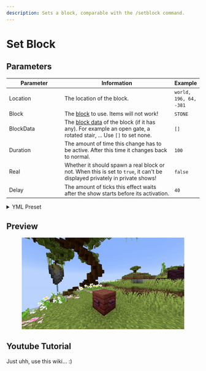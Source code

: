 ```yaml
---
description: Sets a block, comparable with the /setblock command.
---
```


# Set Block

## Parameters

<table><thead><tr><th width="151.33333333333331">Parameter</th><th width="339">Information</th><th>Example</th></tr></thead><tbody><tr><td>Location</td><td>The location of the block.</td><td><code>world, 196, 64, -381</code></td></tr><tr><td>Block</td><td>The <a href="https://hub.spigotmc.org/javadocs/bukkit/org/bukkit/Material.html">block</a> to use. Items will not work!</td><td><code>STONE</code></td></tr><tr><td>BlockData</td><td>The <a href="https://minecraft.wiki/w/Block_states">block data</a> of the block (if it has any). For example an open gate, a rotated stair, ... Use <code>[]</code> to set none.</td><td><code>[]</code></td></tr><tr><td>Duration</td><td>The amount of time this change has to be active. After this time it changes back to normal.</td><td><code>100</code></td></tr><tr><td>Real</td><td>Whether it should spawn a real block or not. When this is set to <code>true</code>, it can't be displayed privately in private shows!</td><td><code>false</code></td></tr><tr><td>Delay</td><td>The amount of ticks this effect waits after the show starts before its activation.</td><td><code>40</code></td></tr></tbody></table>

<details>

<summary>YML Preset</summary>

{% code lineNumbers="true" %}
```yaml
'1':
  Type: SET_BLOCK
  Location: world, 0, 0, 0
  Block: STONE
  BlockData: []
  Duration: 100
  Delay: 0
  Real: false
```
{% endcode %}

</details>

## Preview

<figure><img src="../../.gitbook/assets/set_block.gif" alt=""><figcaption></figcaption></figure>

## Youtube Tutorial

Just uhh, use this wiki... :)
